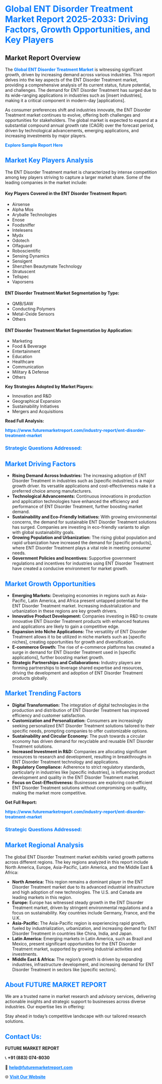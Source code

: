 <h1 style="color: #007BFF;">Global ENT Disorder Treatment Market Report 2025-2033: Driving Factors, Growth Opportunities, and Key Players</h1>

<section id="overview">
<h2>Market Report Overview</h2>
<p>The <a href="https://www.futuremarketreport.com/industry-report/ent-disorder-treatment-market" style="color: #007BFF; text-decoration: none;"><strong>Global ENT Disorder Treatment Market</strong></a> is witnessing significant growth, driven by increasing demand across various industries. This report delves into the key aspects of the ENT Disorder Treatment market, providing a comprehensive analysis of its current status, future potential, and challenges. The demand for ENT Disorder Treatment has surged due to its wide-ranging applications in industries such as [insert industries], making it a critical component in modern-day [applications].</p>
<p>As consumer preferences shift and industries innovate, the ENT Disorder Treatment market continues to evolve, offering both challenges and opportunities for stakeholders. The global market is expected to expand at a substantial compound annual growth rate (CAGR) over the forecast period, driven by technological advancements, emerging applications, and increasing investments by major players.</p>
</section>

<section id="overview">
<p><a href="https://www.futuremarketreport.com/request-sample/reportId=34762" style="color: #007BFF; text-decoration: none;"><strong>Explore Sample Report Here</strong></a></p>
</section>

<section id="key-players">
<h2 style="color: #007BFF;">Market Key Players Analysis</h2>
<p>The ENT Disorder Treatment market is characterized by intense competition among key players striving to capture a larger market share. Some of the leading companies in the market include:</p>
<h4>Key Players Covered in the ENT Disorder Treatment Report:</h4>
<ul><li>Airsense</li><li>Alpha Mos</li><li>Aryballe Technologies</li><li>Enose</li><li>Foodsniffer</li><li>Intelesens</li><li>Mydx</li><li>Odotech</li><li>Olfaguard</li><li>Roboscientific</li><li>Sensing Dynamics</li><li>Sensigent</li><li>Shenzhen Beautymate Technology</li><li>Stratuscent</li><li>Tellspec</li><li>Vaporsens</li></ul>
<h4>ENT Disorder Treatment Market Segmentation by Type:</h4>
<ul><li>QMB/SAW</li><li>Conducting Polymers</li><li>Metal-Oxide Sensors</li><li>Others</li></ul>

<h4>ENT Disorder Treatment Market Segmentation by Application:</h4>
<ul><li>Marketing</li><li>Food &amp; Beverage</li><li>Entertainment</li><li>Education</li><li>Healthcare</li><li>Communication</li><li>Military &amp; Defense</li><li>Others</li></ul>
<p><strong>Key Strategies Adopted by Market Players:</strong></p>
<ul>
<li>Innovation and R&D</li>
<li>Geographical Expansion</li>
<li>Sustainability Initiatives</li>
<li>Mergers and Acquisitions</li>
</ul>
</section>

<section>
<p><strong>Read Full Analysis: </strong></p><a href="https://www.futuremarketreport.com/industry-report/ent-disorder-treatment-market" style="color: #007BFF; text-decoration: none;"><strong>https://www.futuremarketreport.com/industry-report/ent-disorder-treatment-market</strong></a>
<h3 style="color: #007BFF;">Strategic Questions Addressed:</h3>
</section>

<section id="driving-factors">
<h2 style="color: #007BFF;">Market Driving Factors</h2>
<ul>
<li><strong>Rising Demand Across Industries:</strong> The increasing adoption of ENT Disorder Treatment in industries such as [specific industries] is a major growth driver. Its versatile applications and cost-effectiveness make it a preferred choice among manufacturers.</li>
<li><strong>Technological Advancements:</strong> Continuous innovations in production and application technologies have enhanced the efficiency and performance of ENT Disorder Treatment, further boosting market demand.</li>
<li><strong>Sustainability and Eco-Friendly Initiatives:</strong> With growing environmental concerns, the demand for sustainable ENT Disorder Treatment solutions has surged. Companies are investing in eco-friendly variants to align with global sustainability goals.</li>
<li><strong>Growing Population and Urbanization:</strong> The rising global population and rapid urbanization have increased the demand for [specific products], where ENT Disorder Treatment plays a vital role in meeting consumer needs.</li>
<li><strong>Government Policies and Incentives:</strong> Supportive government regulations and incentives for industries using ENT Disorder Treatment have created a conducive environment for market growth.</li>
</ul>
</section>

<section id="growth-opportunities">
<h2 style="color: #007BFF;">Market Growth Opportunities</h2>
<ul>
<li><strong>Emerging Markets:</strong> Developing economies in regions such as Asia-Pacific, Latin America, and Africa present untapped potential for the ENT Disorder Treatment market. Increasing industrialization and urbanization in these regions are key growth drivers.</li>
<li><strong>Innovative Product Development:</strong> Companies investing in R&D to create innovative ENT Disorder Treatment products with enhanced features and applications are likely to gain a competitive edge.</li>
<li><strong>Expansion into Niche Applications:</strong> The versatility of ENT Disorder Treatment allows it to be utilized in niche markets such as [specific niches], creating opportunities for growth and diversification.</li>
<li><strong>E-commerce Growth:</strong> The rise of e-commerce platforms has created a surge in demand for ENT Disorder Treatment used in [specific applications], further boosting market growth.</li>
<li><strong>Strategic Partnerships and Collaborations:</strong> Industry players are forming partnerships to leverage shared expertise and resources, driving the development and adoption of ENT Disorder Treatment products globally.</li>
</ul>
</section>

<section id="trending-factors">
<h2 style="color: #007BFF;">Market Trending Factors</h2>
<ul>
<li><strong>Digital Transformation:</strong> The integration of digital technologies in the production and distribution of ENT Disorder Treatment has improved efficiency and customer satisfaction.</li>
<li><strong>Customization and Personalization:</strong> Consumers are increasingly seeking personalized ENT Disorder Treatment solutions tailored to their specific needs, prompting companies to offer customizable options.</li>
<li><strong>Sustainability and Circular Economy:</strong> The push towards a circular economy has driven demand for recyclable and reusable ENT Disorder Treatment solutions.</li>
<li><strong>Increased Investment in R&D:</strong> Companies are allocating significant resources to research and development, resulting in breakthroughs in ENT Disorder Treatment technology and applications.</li>
<li><strong>Regulatory Compliance:</strong> Adherence to strict regulatory standards, particularly in industries like [specific industries], is influencing product development and quality in the ENT Disorder Treatment market.</li>
<li><strong>Focus on Cost-Effectiveness:</strong> Businesses are exploring cost-efficient ENT Disorder Treatment solutions without compromising on quality, making the market more competitive.</li>
</ul>
</section>

<section>
<p><strong>Get Full Report: </strong></p><a href="https://www.futuremarketreport.com/industry-report/ent-disorder-treatment-market" style="color: #007BFF; text-decoration: none;"><strong>https://www.futuremarketreport.com/industry-report/ent-disorder-treatment-market</strong></a>
<h3 style="color: #007BFF;">Strategic Questions Addressed:</h3>
</section>


<section id="regional-analysis">
<h2 style="color: #007BFF;">Market Regional Analysis</h2>
<p>The global ENT Disorder Treatment market exhibits varied growth patterns across different regions. The key regions analyzed in this report include North America, Europe, Asia-Pacific, Latin America, and the Middle East & Africa:</p>
<ul>
<li><strong>North America:</strong> This region remains a dominant player in the ENT Disorder Treatment market due to its advanced industrial infrastructure and high adoption of new technologies. The U.S. and Canada are leading markets in this region.</li>
<li><strong>Europe:</strong> Europe has witnessed steady growth in the ENT Disorder Treatment market, driven by stringent environmental regulations and a focus on sustainability. Key countries include Germany, France, and the U.K.</li>
<li><strong>Asia-Pacific:</strong> The Asia-Pacific region is experiencing rapid growth, fueled by industrialization, urbanization, and increasing demand for ENT Disorder Treatment in countries like China, India, and Japan.</li>
<li><strong>Latin America:</strong> Emerging markets in Latin America, such as Brazil and Mexico, present significant opportunities for the ENT Disorder Treatment market, supported by growing industrial activities and investments.</li>
<li><strong>Middle East & Africa:</strong> The region’s growth is driven by expanding industries, infrastructure development, and increasing demand for ENT Disorder Treatment in sectors like [specific sectors].</li>
</ul>
</section>

<footer>
<h2 style="color: #007BFF;">About FUTURE MARKET REPORT</h2>
<p>We are a trusted name in market research and advisory services, delivering actionable insights and strategic support to businesses across diverse industries. Our expertise lies in offering:</p>

<p>Stay ahead in today’s competitive landscape with our tailored research solutions.</p>

<h2 style="color: #007BFF;">Contact Us:</h2>
<p><strong>FUTURE MARKET REPORT</strong></p>
<p>📞 <strong>+91 (883) 074-8030</strong></p>
<p>📧 <strong><a href="mailto:help@futuremarketreport.com" style="color: #007BFF;">help@futuremarketreport.com</a></strong></p>
<p>🌐 <strong><a href="https://www.futuremarketreport.com/" style="color: #007BFF;">Visit Our Website</a></strong></p>
</footer>